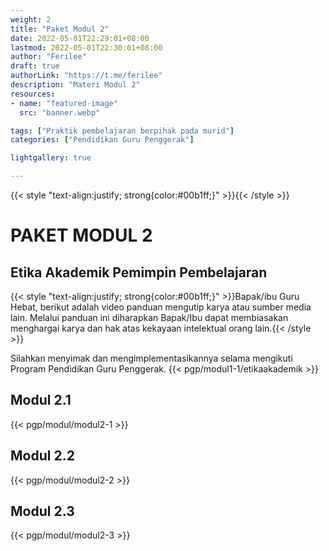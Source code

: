 ```yaml
---
weight: 2
title: "Paket Modul 2"
date: 2022-05-01T22:29:01+08:00
lastmod: 2022-05-01T22:30:01+08:00
author: "Ferilee"
draft: true
authorLink: "https://t.me/ferilee"
description: "Materi Modul 2"
resources:
- name: "featured-image"
  src: "banner.webp"

tags: ["Praktik pembelajaran berpihak pada murid"]
categories: ["Pendidikan Guru Penggerak"]

lightgallery: true

---
```

{{< style "text-align:justify; strong{color:#00b1ff;}" >}}{{< /style >}}

# PAKET MODUL 2
## Etika Akademik Pemimpin Pembelajaran
{{< style "text-align:justify; strong{color:#00b1ff;}" >}}Bapak/ibu Guru Hebat, berikut adalah video panduan mengutip karya atau sumber media lain. Melalui panduan ini diharapkan Bapak/Ibu dapat membiasakan menghargai karya dan hak atas kekayaan intelektual orang lain.{{< /style >}}

Silahkan menyimak dan mengimplementasikannya selama mengikuti Program Pendidikan Guru Penggerak.
{{< pgp/modul1-1/etikaakademik >}}

## Modul 2.1
{{< pgp/modul/modul2-1 >}}

## Modul 2.2
{{< pgp/modul/modul2-2 >}}

## Modul 2.3
{{< pgp/modul/modul2-3 >}}
